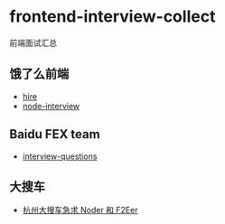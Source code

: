 # frontend-interview-collect
前端面试汇总

## 饿了么前端

 - [hire](https://github.com/ElemeFE/hire)
 - [node-interview](https://github.com/ElemeFE/node-interview)

## Baidu FEX team

 - [interview-questions](https://github.com/fex-team/interview-questions)

## 大搜车

 - [杭州大搜车急求 Noder 和 F2Eer](http://f2e.souche.com/blog/jia-ru-wo-men-tuan-dui-qian-duan-nodejs/)
